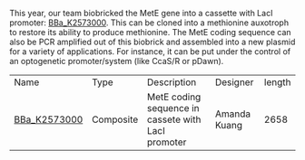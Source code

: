 This year, our team biobricked the MetE gene into a cassette with LacI promoter:
[BBa_K2573000](http://parts.igem.org/Part:BBa_K2573000). This can be cloned into a methionine auxotroph to restore its ability to produce methionine. The MetE coding sequence can also be PCR amplified out of this biobrick and assembled into a new plasmid for a variety of applications. For instance, it can be put under the control of an optogenetic promoter/system (like CcaS/R or pDawn). 

<table/>
<tr>
  <td> Name <td> Type <td> Description <td> Designer <td> length 
  <tr> 
    <td> <a href="http://parts.igem.org/Part:BBa_K2573000" > BBa_K2573000 </a> <td> Composite <td> MetE coding sequence in cassete with LacI promoter <td> Amanda Kuang  <td> 2658 
    
</table>
